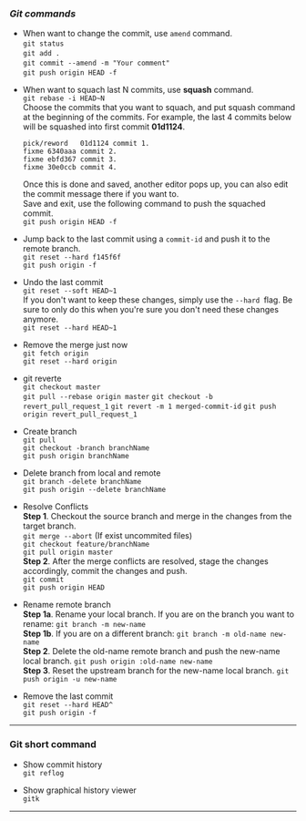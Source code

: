 ### *Git commands*
* When want to change the commit, use `amend` command.  
`git status`    
`git add .`   
`git commit --amend -m "Your comment"`  
`git push origin HEAD -f` 
 
<!-- more -->

* When want to squach last N commits, use **squash** command.  
`git rebase -i HEAD~N`    
Choose the commits that you want to squach, and put squash command at the beginning of the commits. For example, the last 4 commits below will be squashed into first commit **01d1124**.

    ```
    pick/reword   01d1124 commit 1.    
    fixme 6340aaa commit 2.
    fixme ebfd367 commit 3.
    fixme 30e0ccb commit 4.
    ``` 
  
    Once this is done and saved, another editor pops up, you can also edit the commit message there if you want to.   
Save and exit, use the following command to push the squached commit.  
`git push origin HEAD -f` 
 


* Jump back to the last commit using a `commit-id` and push it to the remote branch.   
`git reset --hard f145f6f`  
`git push origin -f` 


* Undo the last commit  
`git reset --soft HEAD~1`  
If you don't want to keep these changes, simply use the `--hard `flag. Be sure to only do this when you're sure you don't need these changes anymore.  
`git reset --hard HEAD~1`


* Remove the merge just now  
`git fetch origin`  
`git reset --hard origin`


* git reverte  
`git checkout master`  
`git pull --rebase origin master`
`git checkout -b revert_pull_request_1`
`git revert -m 1 merged-commit-id`
`git push origin revert_pull_request_1`
 
 
* Create branch   
`git pull`  
`git checkout -branch branchName`  
`git push origin branchName`  


* Delete branch from local and remote   
`git branch -delete branchName`  
`git push origin --delete branchName`


* Resolve Conflicts  
**Step 1**. Checkout the source branch and merge in the changes from the target branch.  
`git merge --abort`  (If exist uncommited files)   
`git checkout feature/branchName`   
`git pull origin master`  
**Step 2**. After the merge conflicts are resolved, stage the changes accordingly, commit the changes and push.  
`git commit`  
`git push origin HEAD`   


* Rename remote branch  
**Step 1a**. Rename your local branch.
If you are on the branch you want to rename:
`git branch -m new-name`  
**Step 1b**. If you are on a different branch:
`git branch -m old-name new-name`    
**Step 2**. Delete the old-name remote branch and push the new-name local branch.
`git push origin :old-name new-name`  
**Step 3**. Reset the upstream branch for the new-name local branch.
`git push origin -u new-name`


* Remove the last commit  
`git reset --hard HEAD^`  
`git push origin -f`  


---
### **Git short command** 
* Show commit history   
`git reflog`

* Show graphical history viewer   
`gitk`

---
